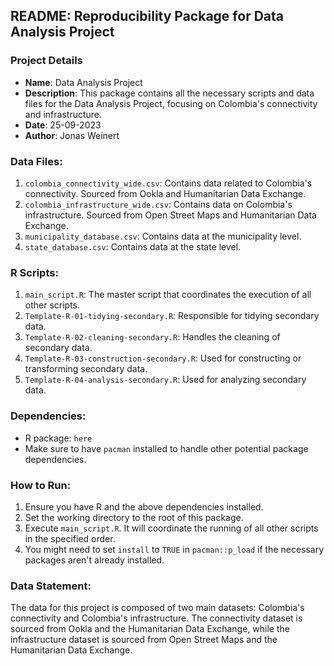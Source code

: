 ## README: Reproducibility Package for Data Analysis Project

### Project Details
- **Name**: Data Analysis Project
- **Description**: This package contains all the necessary scripts and data files for the Data Analysis Project, focusing on Colombia's connectivity and infrastructure. 
- **Date**: 25-09-2023
- **Author**: Jonas Weinert

### Data Files:
1. `colombia_connectivity_wide.csv`: Contains data related to Colombia's connectivity. Sourced from Ookla and Humanitarian Data Exchange.
2. `colombia_infrastructure_wide.csv`: Contains data on Colombia's infrastructure. Sourced from Open Street Maps and Humanitarian Data Exchange.
3. `municipality_database.csv`: Contains data at the municipality level.
4. `state_database.csv`: Contains data at the state level.

### R Scripts:
1. `main_script.R`: The master script that coordinates the execution of all other scripts.
2. `Template-R-01-tidying-secondary.R`: Responsible for tidying secondary data.
3. `Template-R-02-cleaning-secondary.R`: Handles the cleaning of secondary data.
4. `Template-R-03-construction-secondary.R`: Used for constructing or transforming secondary data.
5. `Template-R-04-analysis-secondary.R`: Used for analyzing secondary data.

### Dependencies:
- R package: `here`
- Make sure to have `pacman` installed to handle other potential package dependencies.

### How to Run:
1. Ensure you have R and the above dependencies installed.
2. Set the working directory to the root of this package.
3. Execute `main_script.R`. It will coordinate the running of all other scripts in the specified order.
4. You might need to set `install` to `TRUE` in `pacman::p_load` if the necessary packages aren't already installed.

### Data Statement:
The data for this project is composed of two main datasets: Colombia's connectivity and Colombia's infrastructure. The connectivity dataset is sourced from Ookla and the Humanitarian Data Exchange, while the infrastructure dataset is sourced from Open Street Maps and the Humanitarian Data Exchange.


